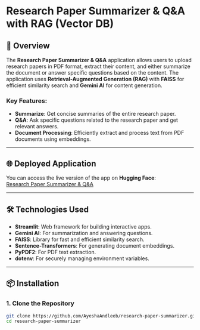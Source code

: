# Research Paper Summarizer & Q&A with RAG (Vector DB)

## 🚀 Overview

The **Research Paper Summarizer & Q&A** application allows users to upload research papers in PDF format, extract their content, and either summarize the document or answer specific questions based on the content. The application uses **Retrieval-Augmented Generation (RAG)** with **FAISS** for efficient similarity search and **Gemini AI** for content generation.

### Key Features:
- **Summarize**: Get concise summaries of the entire research paper.
- **Q&A**: Ask specific questions related to the research paper and get relevant answers.
- **Document Processing**: Efficiently extract and process text from PDF documents using embeddings.

---

## 🌐 Deployed Application

You can access the live version of the app on **Hugging Face**:  
[Research Paper Summarizer & Q&A](https://huggingface.co/spaces/Ayesha003/Research-papers-summarizer)

---

## 🛠️ Technologies Used

- **Streamlit**: Web framework for building interactive apps.
- **Gemini AI**: For summarization and answering questions.
- **FAISS**: Library for fast and efficient similarity search.
- **Sentence-Transformers**: For generating document embeddings.
- **PyPDF2**: For PDF text extraction.
- **dotenv**: For securely managing environment variables.

---

## 📦 Installation

### 1. Clone the Repository

```bash
git clone https://github.com/AyeshaAndleeb/research-paper-summarizer.git
cd research-paper-summarizer
